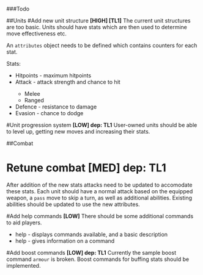 ###Todo

##Units
#Add new unit structure __[HIGH] [TL1]__
The current unit structures are too basic.  Units should have stats which are then used to determine move effectiveness etc.

An `attributes` object needs to be defined which contains counters for each stat.

Stats:

* Hitpoints - maximum hitpoints
* Attack <type> - attack strength and chance to hit
  * Melee
  * Ranged
* Defence - resistance to damage
* Evasion - chance to dodge

#Unit progression system __[LOW] dep: TL1__
User-owned units should be able to level up, getting new moves and increasing their stats.

##Combat
# Retune combat __[MED] dep: TL1__
After addition of the new stats attacks need to be updated to accomodate these stats.  Each unit should have a normal attack based on the equipped weapon, a `pass` move to skip a turn, as well as additional abilities.  Existing abilities should be updated to use the new attributes.

#Add help commands __[LOW]__
There should be some additional commands to aid players.

* help           - displays commands available, and a basic description
* help <command> - gives information on a command

#Add boost commands __[LOW] dep: TL1__
Currently the sample boost command `armour` is broken.  Boost commands for buffing stats should be implemented.
